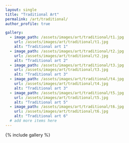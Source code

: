 ```yaml
---
layout: single
title: "Traditional Art"
permalink: /art/traditional/
author_profile: true

gallery:
  - image_path: /assets/images/art/traditional/t1.jpg
    url: /assets/images/art/traditional/t1.jpg
    alt: "Traditional art 1"
  - image_path: /assets/images/art/traditional/t2.jpg
    url: /assets/images/art/traditional/t2.jpg
    alt: "Traditional art 2"
  - image_path: /assets/images/art/traditional/t3.jpg
    url: /assets/images/art/traditional/t3.jpg
    alt: "Traditional art 3"
  - image_path: /assets/images/art/traditional/t4.jpg
    url: /assets/images/art/traditional/t4.jpg
    alt: "Traditional art 3"
  - image_path: /assets/images/art/traditional/t5.jpg
    url: /assets/images/art/traditional/t5.jpg
    alt: "Traditional art 5"
  - image_path: /assets/images/art/traditional/t6.jpg
    url: /assets/images/art/traditional/t6.jpg
    alt: "Traditional art 6"
  # add more items here
---
```


{% include gallery %}
